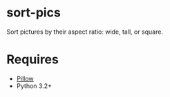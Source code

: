 # sort-pics
Sort pictures by their aspect ratio: wide, tall, or square.

# Requires

* [Pillow](https://python-pillow.org/)
* Python 3.2+
